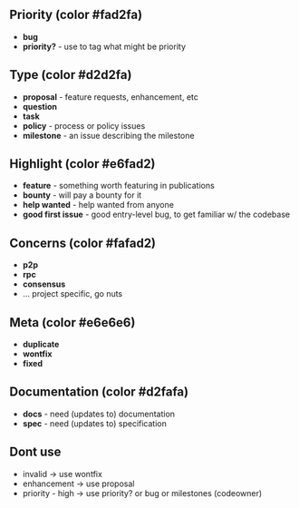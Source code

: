 ## Priority (color #fad2fa)
  * **bug**
  * **priority?** - use to tag what might be priority

## Type (color #d2d2fa)
  * **proposal** - feature requests, enhancement, etc
  * **question**
  * **task**
  * **policy** - process or policy issues
  * **milestone** - an issue describing the milestone

## Highlight (color #e6fad2)
  * **feature** - something worth featuring in publications
  * **bounty** - will pay a bounty for it
  * **help wanted** - help wanted from anyone
  * **good first issue** - good entry-level bug, to get familiar w/ the codebase

## Concerns (color #fafad2)
  * **p2p**
  * **rpc**
  * **consensus**
  * ... project specific, go nuts

## Meta (color #e6e6e6)
  * **duplicate**
  * **wontfix**
  * **fixed**

## Documentation (color #d2fafa)
  * **docs** - need (updates to) documentation
  * **spec** - need (updates to) specification

## Dont use
  * invalid -> use wontfix
  * enhancement -> use proposal
  * priority - high -> use priority? or bug or milestones (codeowner)
